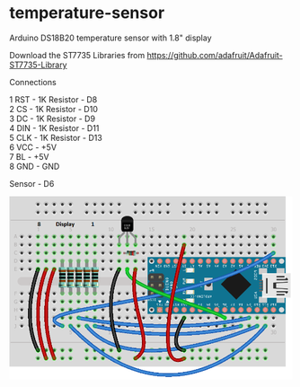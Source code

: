 # temperature-sensor
Arduino DS18B20 temperature sensor with 1.8" display


Download the ST7735 Libraries from https://github.com/adafruit/Adafruit-ST7735-Library

Connections

1 RST - 1K Resistor - D8  
2 CS - 1K Resistor - D10  
3 DC - 1K Resistor - D9  
4 DIN - 1K Resistor - D11  
5 CLK - 1K Resistor - D13  
6 VCC - +5V  
7 BL - +5V  
8 GND - GND  

Sensor  - D6

![cnnections](https://github.com/lyudatan/temperature-sensor/blob/master/Untitled%20Sketch_bb.png "Connections")

